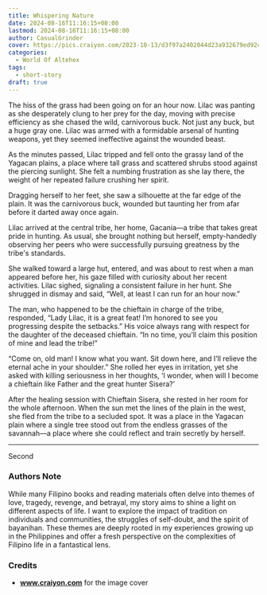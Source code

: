 ```yaml
---
title: Whispering Nature
date: 2024-08-16T11:16:15+08:00
lastmod: 2024-08-16T11:16:15+08:00
author: CasualGrinder
cover: https://pics.craiyon.com/2023-10-13/d3f97a2402044d23a932679ed92c4c11.webp
categories:
  - World Of Altehex
tags:
  - short-story
draft: true
---
```


The hiss of the grass had been going on for an hour now. Lilac was panting as she desperately clung to her prey for the day, moving with precise efficiency as she chased the wild, carnivorous buck. Not just any buck, but a huge gray one. Lilac was armed with a formidable arsenal of hunting weapons, yet they seemed ineffective against the wounded beast.

As the minutes passed, Lilac tripped and fell onto the grassy land of the Yagacan plains, a place where tall grass and scattered shrubs stood against the piercing sunlight. She felt a numbing frustration as she lay there, the weight of her repeated failure crushing her spirit.

Dragging herself to her feet, she saw a silhouette at the far edge of the plain. It was the carnivorous buck, wounded but taunting her from afar before it darted away once again.

Lilac arrived at the central tribe, her home, Gacania—a tribe that takes great pride in hunting. As usual, she brought nothing but herself, empty-handedly observing her peers who were successfully pursuing greatness by the tribe's standards.

She walked toward a large hut, entered, and was about to rest when a man appeared before her, his gaze filled with curiosity about her recent activities. Lilac sighed, signaling a consistent failure in her hunt. She shrugged in dismay and said, “Well, at least I can run for an hour now.”

The man, who happened to be the chieftain in charge of the tribe, responded, “Lady Lilac, it is a great feat! I’m honored to see you progressing despite the setbacks.” His voice always rang with respect for the daughter of the deceased chieftain. “In no time, you’ll claim this position of mine and lead the tribe!”

“Come on, old man! I know what you want. Sit down here, and I’ll relieve the eternal ache in your shoulder.” She rolled her eyes in irritation, yet she asked with killing seriousness in her thoughts, ‘I wonder, when will I become a chieftain like Father and the great hunter Sisera?’

After the healing session with Chieftain Sisera, she rested in her room for the whole afternoon. When the sun met the lines of the plain in the west, she fled from the tribe to a secluded spot. It was a place in the Yagacan plain where a single tree stood out from the endless grasses of the savannah—a place where she could reflect and train secretly by herself.

---

Second

### Authors Note

While many Filipino books and reading materials often delve into themes of love, tragedy, revenge, and betrayal, my story aims to shine a light on different aspects of life. I want to explore the impact of tradition on individuals and communities, the struggles of self-doubt, and the spirit of bayanihan. These themes are deeply rooted in my experiences growing up in the Philippines and offer a fresh perspective on the complexities of Filipino life in a fantastical lens.

### Credits

- **www.craiyon.com** for the image cover
